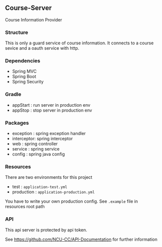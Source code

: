 ## Course-Server
Course Information Provider

### Structure
This is only a guard service of course information. It connects to a course sevice and a oauth service with http.

### Dependencies
- Spring MVC
- Spring Boot
- Spring Security

### Gradle
- appStart  : run server in production env
- appStop   : stop server in production env

### Packages
- exception  : spring exception handler
- interceptor: spring interceptor
- web        : spring controller
- service    : spring service
- config     : spring java config

### Resources
There are two environments for this project

- test : `application-test.yml`
- production : `application-production.yml`

You have to write your own production config. See `.example` file in resources root path


### API

This api server is protected by api token.

See https://github.com/NCU-CC/API-Documentation for further information